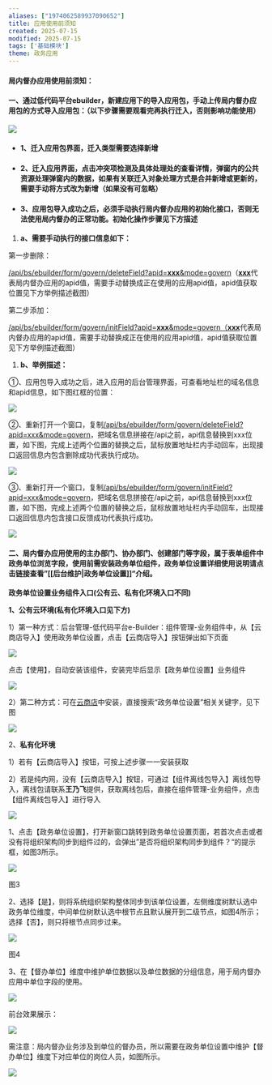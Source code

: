 ```yaml
---
aliases: ["1974062589937090652"]
title: 应用使用前须知
created: 2025-07-15
modified: 2025-07-15
tags: ['基础模块']
theme: 政务应用
---
```


#### 局内督办应用使用前须知：

#### 一、通过低代码平台ebuilder，新建应用下的导入应用包，手动上传局内督办应用包的方式导入应用包：（以下步骤需要观看完再执行迁入，否则影响功能使用）

![](8f5b2644b1d51850297a13b397a428cb.jpg)

- #### 1、迁入应用包界面，迁入类型需要选择新增

####

####

- #### 2、迁入应用界面，点击冲突项检测及具体处理处的查看详情，弹窗内的公共资源处理弹窗内的数据，如果有关联迁入对象处理方式是合并新增或更新的，需要手动将方式改为新增（如果没有可忽略）

####

- #### 3、应用包导入成功之后，必须手动执行局内督办应用的初始化接口，否则无法使用局内督办的正常功能。初始化操作步骤见下方描述

1. **a、需要手动执行的接口信息如下：**

第一步删除：

[/api/bs/ebuilder/form/govern/deleteField?apid=**xxx**&mode=govern](http://10.12.106.141/api/bs/ebuilder/form/govern/deleteField?apid=726748177787092993&mode=govern)（[**xxx**](http://10.12.106.141/api/bs/ebuilder/form/govern/deleteField?apid=726748177787092993&mode=govern)代表局内督办应用的apid值，需要手动替换成正在使用的应用apid值，apid值获取位置见下方举例描述截图）

第二步添加：

[/api/bs/ebuilder/form/govern/initField?apid=**xxx**&mode=govern（](http://10.12.106.141/api/bs/ebuilder/form/govern/initField?apid=730439843898146816&mode=govern)[**xxx**](http://10.12.106.141/api/bs/ebuilder/form/govern/deleteField?apid=726748177787092993&mode=govern)代表局内督办应用的apid值，需要手动替换成正在使用的应用apid值，apid值获取位置见下方举例描述截图）

1. **b、举例描述：**

①、应用包导入成功之后，进入应用的后台管理界面，可查看地址栏的域名信息和apid信息，如下图红框的位置：

![](e46dfc032156868192d1a78e3038ebe4.jpg)

②、重新打开一个窗口，复制[/api/bs/ebuilder/form/govern/deleteField?apid=xxx&mode=govern](http://10.12.106.141/api/bs/ebuilder/form/govern/deleteField?apid=726748177787092993&mode=govern)，把域名信息拼接在/api之前，api信息替换到xxx位置，如下图，完成上述两个位置的替换之后，鼠标放置地址栏内手动回车，出现接口返回信息内包含删除成功代表执行成功。

![](35c1ca43f26dc4535a682b41be95700d.jpg)

③、重新打开一个窗口，复制[/api/bs/ebuilder/form/govern/initField?apid=xxx&mode=govern](http://10.12.106.141/api/bs/ebuilder/form/govern/initField?apid=730439843898146816&mode=govern)，把域名信息拼接在/api之前，api信息替换到xxx位置，如下图，完成上述两个位置的替换之后，鼠标放置地址栏内手动回车，出现接口返回信息内包含接口反馈成功代表执行成功。

![](c9adb234e0d4329a797c41c54ab222a9.jpg)

#### 二、局内督办应用使用的主办部门、协办部门、创建部门等字段，属于表单组件中政务单位浏览字段，使用前需安装政务单位组件，政务单位设置详细使用说明请点击链接查看”[[后台维护|政务单位设置]]“介绍。

**政务单位设置业务组件入口(公有云、私有化环境入口不同)**

**1、**公有云环境**(**私有化环境入口见下方**)**

1）第一种方式：后台管理-低代码平台e-Builder：组件管理-业务组件中，从【云商店导入】使用政务单位设置，点击【云商店导入】按钮弹出如下页面

![](7f8ab7d3ef3e5bca71930cd76b43e458.jpg)

点击【使用】，自动安装该组件，安装完毕后显示【政务单位设置】业务组件

![](d749961054b0453fb807e494f57e9cde.jpg)

2）第二种方式：可在[云商店](https://weapp.eteams.cn/sp/cloudstore/case/all/normal?wea_link_keep_tempOtherToken=af55b0ec05d3c71d9edabc87c645434fca39a3ae2300cb0535b6bd538beff05046dda04e077ca3ccc5c47d80e46373a423ea8b79e49d440fa238d6364441801c&searchName%3D%E6%94%BF%E5%8A%A1= "云商店")中安装，直接搜索“政务单位设置”相关关键字，见下图

![](c11617edea6d24d6c6a5ae130a724ed4.jpg)

2、**私有化环境**

1）若有【云商店导入】按钮，可按上述步骤一一安装获取

2）若是纯内网，没有【云商店导入】按钮，可通过【组件离线包导入】离线包导入，离线包请联系**王乃飞**提供，获取离线包后，直接在组件管理-业务组件，点击【组件离线包导入】进行导入

![](416bc3cffcd8a6d2d314f5ab7b270238.jpg)

1、点击【政务单位设置】，打开新窗口跳转到政务单位设置页面，若首次点击或者没有将组织架构同步到组件过的，会弹出”是否将组织架构同步到组件？“的提示框，如图3所示。

![](9a2c76d31f67d0821b3e8481019f5d2c.jpg)

图3

2、选择【是】，则将系统组织架构整体同步到该单位设置，左侧维度树默认选中政务单位维度，中间单位树默认选中根节点且默认展开到二级节点，如图4所示；选择【否】，则只将根节点同步过来。

![](170286541fd6b449c255417233f1fbce.jpg)

图4

3、在【督办单位】维度中维护单位数据以及单位数据的分组信息，用于局内督办应用中单位字段的使用。

![](0720c751ba234c7ab3f44014c4fb8acc.jpg)

前台效果展示：

![](6eab7f70f9cb35de7b967e18b3f9979c.jpg)

需注意：局内督办业务涉及到单位的督办员，所以需要在政务单位设置中维护【督办单位】维度下对应单位的岗位人员，如图所示。

![](8a28429e837d3b384afb4c4338102b36.jpg)